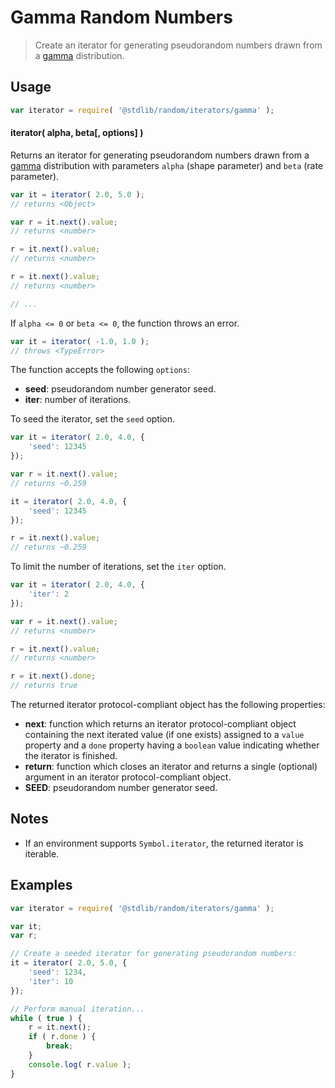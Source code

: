 <!--

@license Apache-2.0

Copyright (c) 2018 The Stdlib Authors.

Licensed under the Apache License, Version 2.0 (the "License");
you may not use this file except in compliance with the License.
You may obtain a copy of the License at

   http://www.apache.org/licenses/LICENSE-2.0

Unless required by applicable law or agreed to in writing, software
distributed under the License is distributed on an "AS IS" BASIS,
WITHOUT WARRANTIES OR CONDITIONS OF ANY KIND, either express or implied.
See the License for the specific language governing permissions and
limitations under the License.

-->

# Gamma Random Numbers

> Create an iterator for generating pseudorandom numbers drawn from a [gamma][gamma] distribution.

<section class="usage">

## Usage

```javascript
var iterator = require( '@stdlib/random/iterators/gamma' );
```

#### iterator( alpha, beta\[, options] )

Returns an iterator for generating pseudorandom numbers drawn from a [gamma][gamma] distribution with parameters `alpha` (shape parameter) and `beta` (rate parameter).

```javascript
var it = iterator( 2.0, 5.0 );
// returns <Object>

var r = it.next().value;
// returns <number>

r = it.next().value;
// returns <number>

r = it.next().value;
// returns <number>

// ...
```

If `alpha <= 0` or `beta <= 0`, the function throws an error.

<!-- run throws: true -->

```javascript
var it = iterator( -1.0, 1.0 );
// throws <TypeError>
```

The function accepts the following `options`:

-   **seed**: pseudorandom number generator seed.
-   **iter**: number of iterations.

To seed the iterator, set the `seed` option.

```javascript
var it = iterator( 2.0, 4.0, {
    'seed': 12345
});

var r = it.next().value;
// returns ~0.259

it = iterator( 2.0, 4.0, {
    'seed': 12345
});

r = it.next().value;
// returns ~0.259
```

To limit the number of iterations, set the `iter` option.

```javascript
var it = iterator( 2.0, 4.0, {
    'iter': 2
});

var r = it.next().value;
// returns <number>

r = it.next().value;
// returns <number>

r = it.next().done;
// returns true
```

The returned iterator protocol-compliant object has the following properties:

-   **next**: function which returns an iterator protocol-compliant object containing the next iterated value (if one exists) assigned to a `value` property and a `done` property having a `boolean` value indicating whether the iterator is finished.
-   **return**: function which closes an iterator and returns a single (optional) argument in an iterator protocol-compliant object.
-   **SEED**: pseudorandom number generator seed.

</section>

<!-- /.usage -->

<section class="notes">

## Notes

-   If an environment supports `Symbol.iterator`, the returned iterator is iterable.

</section>

<!-- /.notes -->

<section class="examples">

## Examples

<!-- eslint no-undef: "error" -->

```javascript
var iterator = require( '@stdlib/random/iterators/gamma' );

var it;
var r;

// Create a seeded iterator for generating pseudorandom numbers:
it = iterator( 2.0, 5.0, {
    'seed': 1234,
    'iter': 10
});

// Perform manual iteration...
while ( true ) {
    r = it.next();
    if ( r.done ) {
        break;
    }
    console.log( r.value );
}
```

</section>

<!-- /.examples -->

<section class="links">

[gamma]: https://en.wikipedia.org/wiki/Gamma_distribution

</section>

<!-- /.links -->
